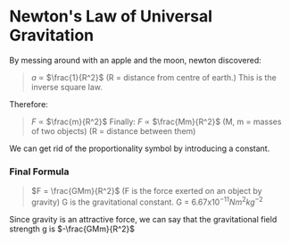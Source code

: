 # Newton's Law of Universal Gravitation
By messing around with an apple and the moon, newton discovered:
> $a$ ∝ $\frac{1}{R^2}$ (R = distance from centre of earth.)
> This is the inverse square law.

Therefore:
> $F$ ∝ $\frac{m}{R^2}$
> Finally:
> $F$ ∝ $\frac{Mm}{R^2}$ (M, m = masses of two objects) (R = distance between them)

We can get rid of the proportionality symbol by introducing a constant.

### Final Formula
> $F = \frac{GMm}{R^2}$ (F is the force exerted on an object by gravity)
> G is the gravitational constant.
> G = $6.67$x$10^{-11}Nm^2kg^{-2}$

Since gravity is an attractive force, we can say that the gravitational field strength g is $-\frac{GMm}{R^2}$